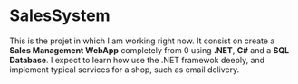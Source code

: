 # SalesSystem

This is the projet in which I am working right now. It consist on create a **Sales Management WebApp** completely from 0 using **.NET**, **C#** and a **SQL Database**. I expect to learn how use  the .NET framewok deeply, and implement typical services for a shop, such as email delivery.
